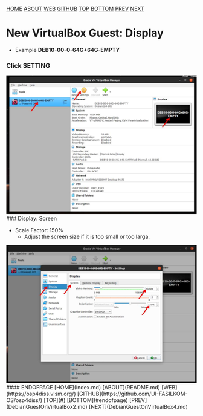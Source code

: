 ---
---

[HOME](index.md)
[ABOUT](README.md)
[WEB](https://osp4diss.vlsm.org/)
[GITHUB](https://github.com/UI-FASILKOM-OS/osp4diss/)
[TOP](#)
[BOTTOM](#endofpage)
[PREV](DebianGuestOnVirtualBox2.md)
[NEXT](DebianGuestOnVirtualBox4.md)

# New VirtualBox Guest: Display

* Example **DEB10-00-0-64G+64G-EMPTY**

### Click SETTING

<img src="pictures/osp21-07.jpg"  width="960">

<br>
### Display: Screen

* Scale Factor: 150%
  * Adjust the screen size if it is too small or too larga.

<img src="pictures/osp21-13.jpg"  width="960">

<br>
#### ENDOFPAGE
[HOME](index.md)
[ABOUT](README.md)
[WEB](https://osp4diss.vlsm.org/)
[GITHUB](https://github.com/UI-FASILKOM-OS/osp4diss/)
[TOP](#)
[BOTTOM](#endofpage)
[PREV](DebianGuestOnVirtualBox2.md)
[NEXT](DebianGuestOnVirtualBox4.md)

